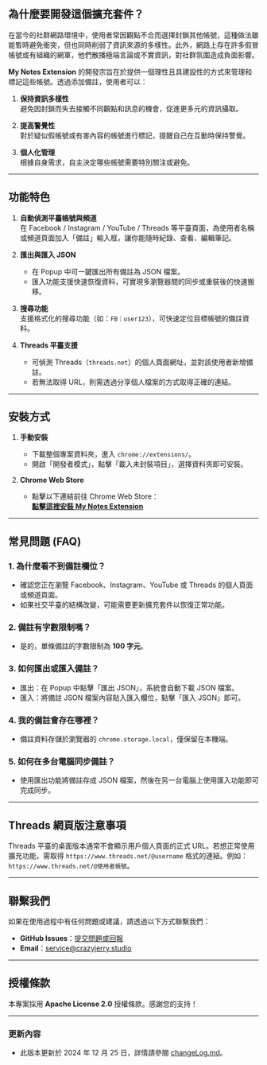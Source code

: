 ## **為什麼要開發這個擴充套件？**

在當今的社群網路環境中，使用者常因觀點不合而選擇封鎖其他帳號，這種做法雖能暫時避免衝突，但也同時削弱了資訊來源的多樣性。此外，網路上存在許多假冒帳號或有組織的網軍，他們散播極端言論或不實資訊，對社群氛圍造成負面影響。

**My Notes Extension** 的開發宗旨在於提供一個理性且具建設性的方式來管理和標記這些帳號。透過添加備註，使用者可以：

1. **保持資訊多樣性**  
   避免因封鎖而失去接觸不同觀點和訊息的機會，促進更多元的資訊攝取。

2. **提高警覺性**  
   對於疑似假帳號或有害內容的帳號進行標記，提醒自己在互動時保持警覺。

3. **個人化管理**  
   根據自身需求，自主決定哪些帳號需要特別關注或避免。

---

## **功能特色**

1. **自動偵測平臺帳號與頻道**  
   在 Facebook / Instagram / YouTube / Threads 等平臺頁面，為使用者名稱或頻道頁面加入「備註」輸入框，讓你能隨時紀錄、查看、編輯筆記。

2. **匯出與匯入 JSON**  
   - 在 Popup 中可一鍵匯出所有備註為 JSON 檔案。  
   - 匯入功能支援快速恢復資料，可實現多瀏覽器間的同步或重裝後的快速搬移。

3. **搜尋功能**  
   支援格式化的搜尋功能（如：`FB｜user123`），可快速定位目標帳號的備註資料。

4. **Threads 平臺支援**  
   - 可偵測 Threads（`threads.net`）的個人頁面網址，並對該使用者新增備註。  
   - 若無法取得 URL，則需透過分享個人檔案的方式取得正確的連結。

---

## **安裝方式**

1. **手動安裝**  
   - 下載整個專案資料夾，進入 `chrome://extensions/`。  
   - 開啟「開發者模式」，點擊「載入未封裝項目」，選擇資料夾即可安裝。

2. **Chrome Web Store**  
   - 點擊以下連結前往 Chrome Web Store：  
     [**點擊這裡安裝 My Notes Extension**](https://chrome.google.com/webstore/detail/my-notes-extension/njnkpkkcpcfdjjgminnlkfmjegjpojoe)

---

## **常見問題 (FAQ)**

### **1. 為什麼看不到備註欄位？**
- 確認您正在瀏覽 Facebook、Instagram、YouTube 或 Threads 的個人頁面或頻道頁面。  
- 如果社交平臺的結構改變，可能需要更新擴充套件以恢復正常功能。  

### **2. 備註有字數限制嗎？**
- 是的，單條備註的字數限制為 **100 字元**。

### **3. 如何匯出或匯入備註？**
- 匯出：在 Popup 中點擊「匯出 JSON」，系統會自動下載 JSON 檔案。  
- 匯入：將備註 JSON 檔案內容貼入匯入欄位，點擊「匯入 JSON」即可。

### **4. 我的備註會存在哪裡？**
- 備註資料存儲於瀏覽器的 `chrome.storage.local`，僅保留在本機端。

### **5. 如何在多台電腦同步備註？**
- 使用匯出功能將備註存成 JSON 檔案，然後在另一台電腦上使用匯入功能即可完成同步。

---

## **Threads 網頁版注意事項**

Threads 平臺的桌面版本通常不會顯示用戶個人頁面的正式 URL。若想正常使用擴充功能，需取得 `https://www.threads.net/@username` 格式的連結。例如：  
`https://www.threads.net/@使用者帳號`。

---

## **聯繫我們**

如果在使用過程中有任何問題或建議，請透過以下方式聯繫我們：

- **GitHub Issues**：[提交問題或回報](https://github.com/lazyjerry/My-Notes-Extension/issues)  
- **Email**：service@crazyjerry.studio  

---

## **授權條款**

本專案採用 **Apache License 2.0** 授權條款。感謝您的支持！

---

### **更新內容**

- 此版本更新於 2024 年 12 月 25 日，詳情請參閱 [changeLog.md](https://github.com/lazyjerry/My-Notes-Extension/blob/main/changeLog.md)。